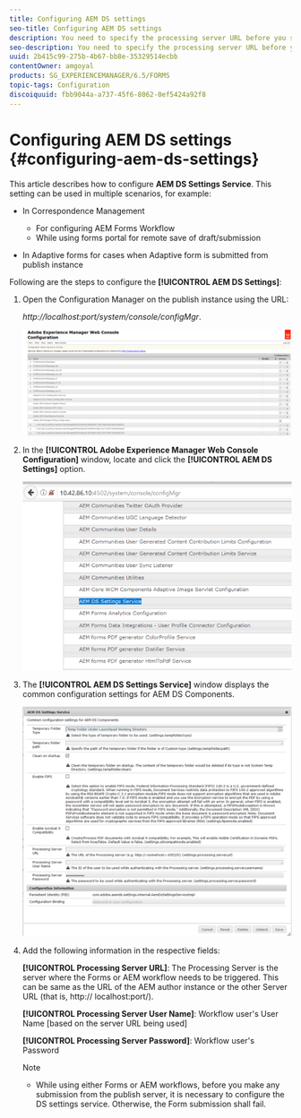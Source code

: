 ```yaml
---
title: Configuring AEM DS settings
seo-title: Configuring AEM DS settings
description: You need to specify the processing server URL before you submit a form.
seo-description: You need to specify the processing server URL before you submit a form.
uuid: 2b415c99-275b-4b67-bb8e-35329514ecbb
contentOwner: amgoyal
products: SG_EXPERIENCEMANAGER/6.5/FORMS
topic-tags: Configuration
discoiquuid: fbb9044a-a737-45f6-8062-0ef5424a92f8
---
```


# Configuring AEM DS settings {#configuring-aem-ds-settings}

This article describes how to configure **AEM DS Settings Service**. This setting can be used in multiple scenarios, for example:

* In Correspondence Management

    * For configuring AEM Forms Workflow
    * While using forms portal for remote save of draft/submission

* In Adaptive forms for cases when Adaptive form is submitted from publish instance

Following are the steps to configure the **[!UICONTROL AEM DS Settings]**:

1. Open the Configuration Manager on the publish instance using the URL:

   *http://localhost:port/system/console/configMgr*.

   ![aem_web_configuration_console](assets/aem_web_configuration_console.png)

1. In the **[!UICONTROL Adobe Experience Manager Web Console Configuration]** window, locate and click the **[!UICONTROL AEM DS Settings]** option.

   ![ds_settings](assets/ds_settings.png)

1. The **[!UICONTROL AEM DS Settings Service]** window displays the common configuration settings for AEM DS Components.

   ![ds_settings_1](assets/ds_settings_1.png)

1. Add the following information in the respective fields:

   **[!UICONTROL Processing Server URL]**: The Processing Server is the server where the Forms or AEM workflow needs to be triggered. This can be same as the URL of the AEM author instance or the other Server URL (that is, http:// localhost:port/).

   **[!UICONTROL Processing Server User Name]**: Workflow user's User Name [based on the server URL being used]

   **[!UICONTROL Processing Server Password]**: Workflow user's Password

   >[!NOTE]
   >
   >* While using either Forms or AEM workflows, before you make any submission from the publish server, it is necessary to configure the DS settings service. Otherwise, the Form submission shall fail.
